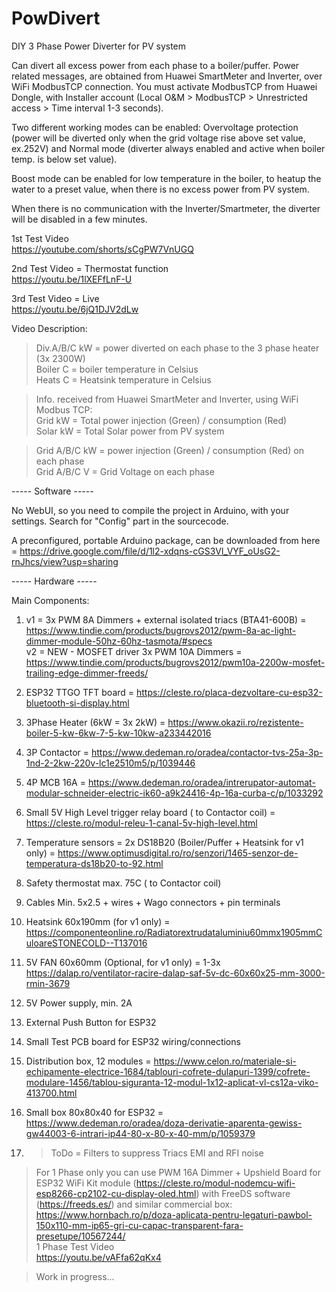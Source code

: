 # PowDivert
DIY 3 Phase Power Diverter for PV system

Can divert all excess power from each phase to a boiler/puffer.
Power related messages, are obtained from Huawei SmartMeter and Inverter, over WiFi ModbusTCP connection. You must activate ModbusTCP from Huawei Dongle, with Installer account (Local O&M > ModbusTCP > Unrestricted access > Time interval 1-3 seconds).

Two different working modes can be enabled: Overvoltage protection (power will be diverted only when the grid voltage rise above set value, ex.252V) and Normal mode (diverter always enabled and active when boiler temp. is below set value).

Boost mode can be enabled for low temperature in the boiler, to heatup the water to a preset value, when there is no excess power from PV system.

When there is no communication with the Inverter/Smartmeter, the diverter will be disabled in a few minutes. 

1st Test Video  
https://youtube.com/shorts/sCgPW7VnUGQ

2nd Test Video = Thermostat function  
https://youtu.be/1lXEFfLnF-U

3rd Test Video = Live  
https://youtu.be/6jQ1DJV2dLw

Video Description:

>Div.A/B/C   kW = power diverted on each phase to the 3 phase heater (3x 2300W)  
>Boiler C = boiler temperature in Celsius  
>Heats C = Heatsink temperature in Celsius  

>Info. received from Huawei SmartMeter and Inverter, using WiFi Modbus TCP:  
>Grid  kW = Total power injection (Green) / consumption (Red)  
>Solar kW = Total Solar power from PV system  

>Grid A/B/C  kW = power injection (Green) / consumption (Red) on each phase  
>Grid A/B/C   V = Grid Voltage on each phase  

----- Software ----- 

No WebUI, so you need to compile the project in Arduino, with your settings. Search for "Config" part in the sourcecode.  

A preconfigured, portable Arduino package, can be downloaded from here = https://drive.google.com/file/d/1l2-xdqns-cGS3Vl_VYF_oUsG2-rnJhcs/view?usp=sharing

  
----- Hardware ----- 

Main Components:

1) v1 = 3x PWM 8A Dimmers + external isolated triacs (BTA41-600B) = https://www.tindie.com/products/bugrovs2012/pwm-8a-ac-light-dimmer-module-50hz-60hz-tasmota/#specs  
v2 = NEW - MOSFET driver 3x PWM 10A Dimmers = https://www.tindie.com/products/bugrovs2012/pwm10a-2200w-mosfet-trailing-edge-dimmer-freeds/

3) ESP32 TTGO TFT board = https://cleste.ro/placa-dezvoltare-cu-esp32-bluetooth-si-display.html

4) 3Phase Heater (6kW = 3x 2kW) = https://www.okazii.ro/rezistente-boiler-5-kw-6kw-7-5-kw-10kw-a233442016 

5) 3P Contactor = https://www.dedeman.ro/oradea/contactor-tvs-25a-3p-1nd-2-2kw-220v-lc1e2510m5/p/1039446

6) 4P MCB 16A = https://www.dedeman.ro/oradea/intrerupator-automat-modular-schneider-electric-ik60-a9k24416-4p-16a-curba-c/p/1033292

7) Small 5V High Level trigger relay board ( to Contactor coil) = https://cleste.ro/modul-releu-1-canal-5v-high-level.html

8) Temperature sensors = 2x DS18B20 (Boiler/Puffer + Heatsink for v1 only) = https://www.optimusdigital.ro/ro/senzori/1465-senzor-de-temperatura-ds18b20-to-92.html

9) Safety thermostat max. 75C ( to Contactor coil)

10) Cables Min. 5x2.5 + wires + Wago connectors + pin terminals

11) Heatsink 60x190mm (for v1 only) = https://componenteonline.ro/Radiatorextrudataluminiu60mmx1905mmCuloareSTONECOLD--T137016 

12) 5V FAN 60x60mm (Optional, for v1 only) = 1-3x https://dalap.ro/ventilator-racire-dalap-saf-5v-dc-60x60x25-mm-3000-rmin-3679

13) 5V Power supply, min. 2A

14) External Push Button for ESP32

15) Small Test PCB board for ESP32 wiring/connections

16) Distribution box, 12 modules = https://www.celon.ro/materiale-si-echipamente-electrice-1684/tablouri-cofrete-dulapuri-1399/cofrete-modulare-1456/tablou-siguranta-12-modul-1x12-aplicat-vl-cs12a-viko-413700.html

17) Small box 80x80x40 for ESP32 = https://www.dedeman.ro/oradea/doza-derivatie-aparenta-gewiss-gw44003-6-intrari-ip44-80-x-80-x-40-mm/p/1059379

18) > ToDo = Filters to suppress Triacs EMI and RFI noise 

> For 1 Phase only you can use PWM 16A Dimmer + Upshield Board for ESP32 WiFi Kit module (https://cleste.ro/modul-nodemcu-wifi-esp8266-cp2102-cu-display-oled.html) with FreeDS software (https://freeds.es/) and similar commercial box: https://www.hornbach.ro/p/doza-aplicata-pentru-legaturi-pawbol-150x110-mm-ip65-gri-cu-capac-transparent-fara-presetupe/10567244/  
> 1 Phase Test Video  
> https://youtu.be/vAFfa62qKx4

>Work in progress...
